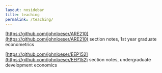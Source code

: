 ```yaml
---
layout: nosidebar
title: teaching
permalink: /teaching/
---
```


[https://github.com/johnloeser/ARE210](https://github.com/johnloeser/ARE210) section notes, 1st year graduate econometrics

[https://github.com/johnloeser/EEP152](https://github.com/johnloeser/EEP152) section notes, undergraduate development economics
